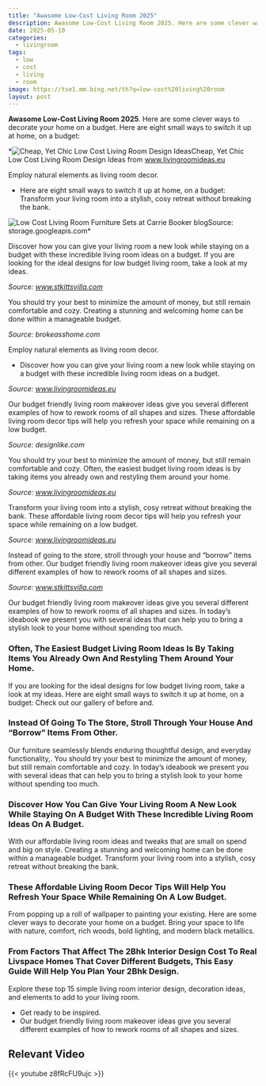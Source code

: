 ```yaml
---
title: "Awasome Low-Cost Living Room 2025"
description: Awasome Low-Cost Living Room 2025. Here are some clever ways to decorate your home on a budget. Here are eight small ways to switch it up at home, on a budget:
date: 2025-05-10
categories:
  - livingroom
tags:
  - low
  - cost
  - living
  - room
image: https://tse1.mm.bing.net/th?q=low-cost%20living%20room
layout: post
---
```


**Awasome Low-Cost Living Room 2025**. Here are some clever ways to decorate your home on a budget. Here are eight small ways to switch it up at home, on a budget:

*![Cheap, Yet Chic Low Cost Living Room Design Ideas](https://i2.wp.com/livingroomideas.eu/wp-content/uploads/2017/04/Cheap-Yet-Chic-Low-Cost-Living-Room-Design-Ideas4.jpg)Cheap, Yet Chic Low Cost Living Room Design Ideas from www.livingroomideas.eu

 Employ natural elements as living room decor.

- Here are eight small ways to switch it up at home, on a budget: Transform your living room into a stylish, cosy retreat without breaking the bank.

![Low Cost Living Room Furniture Sets at Carrie Booker blog](https://i.pinimg.com/originals/d7/05/ca/d705cae054c85957ae8bb927f67169d3.jpg)Source: storage.googleapis.com*

Discover how you can give your living room a new look while staying on a budget with these incredible living room ideas on a budget. If you are looking for the ideal designs for low budget living room, take a look at my ideas.

*Source: www.stkittsvilla.com*

You should try your best to minimize the amount of money, but still remain comfortable and cozy. Creating a stunning and welcoming home can be done within a manageable budget.

*Source: brokeasshome.com*

Employ natural elements as living room decor.

- Discover how you can give your living room a new look while staying on a budget with these incredible living room ideas on a budget.

*Source: www.livingroomideas.eu*

Our budget friendly living room makeover ideas give you several different examples of how to rework rooms of all shapes and sizes. These affordable living room decor tips will help you refresh your space while remaining on a low budget.

*Source: designlike.com*

You should try your best to minimize the amount of money, but still remain comfortable and cozy. Often, the easiest budget living room ideas is by taking items you already own and restyling them around your home.

*Source: www.livingroomideas.eu*

Transform your living room into a stylish, cosy retreat without breaking the bank. These affordable living room decor tips will help you refresh your space while remaining on a low budget.

*Source: www.livingroomideas.eu*

Instead of going to the store, stroll through your house and “borrow” items from other. Our budget friendly living room makeover ideas give you several different examples of how to rework rooms of all shapes and sizes.

*Source: www.stkittsvilla.com*

Our budget friendly living room makeover ideas give you several different examples of how to rework rooms of all shapes and sizes. In today’s ideabook we present you with several ideas that can help you to bring a stylish look to your home without spending too much.

### Often, The Easiest Budget Living Room Ideas Is By Taking Items You Already Own And Restyling Them Around Your Home.

If you are looking for the ideal designs for low budget living room, take a look at my ideas. Here are eight small ways to switch it up at home, on a budget: Check out our gallery of before and.

### Instead Of Going To The Store, Stroll Through Your House And “Borrow” Items From Other.

Our furniture seamlessly blends enduring thoughtful design, and everyday functionality,. You should try your best to minimize the amount of money, but still remain comfortable and cozy. In today’s ideabook we present you with several ideas that can help you to bring a stylish look to your home without spending too much.

### Discover How You Can Give Your Living Room A New Look While Staying On A Budget With These Incredible Living Room Ideas On A Budget.

With our affordable living room ideas and tweaks that are small on spend and big on style. Creating a stunning and welcoming home can be done within a manageable budget. Transform your living room into a stylish, cosy retreat without breaking the bank.

### These Affordable Living Room Decor Tips Will Help You Refresh Your Space While Remaining On A Low Budget.

From popping up a roll of wallpaper to painting your existing. Here are some clever ways to decorate your home on a budget. Bring your space to life with nature, comfort, rich woods, bold lighting, and modern black metallics.

### From Factors That Affect The 2Bhk Interior Design Cost To Real Livspace Homes That Cover Different Budgets, This Easy Guide Will Help You Plan Your 2Bhk Design.

 Explore these top 15 simple living room interior design, decoration ideas, and elements to add to your living room.

- Get ready to be inspired.
- Our budget friendly living room makeover ideas give you several different examples of how to rework rooms of all shapes and sizes.

## Relevant Video

{{< youtube z8fRcFU9ujc >}}

